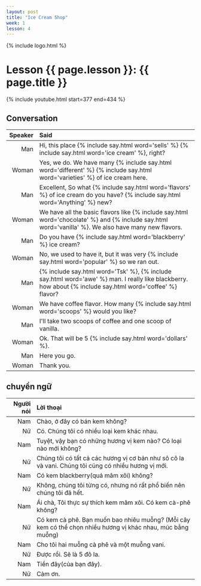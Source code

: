 ```yaml
---
layout: post
title: "Ice Cream Shop"
week: 1
lesson: 4
---
```


{% include logo.html %}

# Lesson {{ page.lesson }}: {{ page.title }}

{% include youtube.html start=377 end=434 %}

## Conversation

Speaker | Said
---: | :---
Man | Hi, this place {% include say.html word='sells' %} {% include say.html word='ice cream' %}, right?
Woman | Yes, we do. We have many {% include say.html word='different' %} {% include say.html word='varieties' %} of ice cream here.
Man | Excellent, So what {% include say.html word='flavors' %} of ice cream do you have? {% include say.html word='Anything' %} new?
Woman | We have all the basic flavors like {% include say.html word='chocolate' %} and {% include say.html word='vanilla' %}. We also have many new flavors.
Man | Do you have {% include say.html word='blackberry' %} ice cream?
Woman | No, we used to have it, but it was very {% include say.html word='popular' %} so we ran out.
Man | {% include say.html word='Tsk' %}, {% include say.html word='awe' %} man. I really like blackberry. how about {% include say.html word='coffee' %} flavor?
Woman | We have coffee flavor. How many {% include say.html word='scoops' %} would you like?
Man | I'll take two scoops of coffee and one scoop of vanilla.
Woman | Ok. That will be 5 {% include say.html word='dollars' %}.
Man | Here you go.
Woman | Thank you.

## chuyển ngữ

Người nói | Lời thoại
---: | :---
Nam | Chào, ở đây có bán kem không?
Nữ | Có. Chúng tôi có nhiều loại kem khác nhau.
Nam | Tuyệt, vậy bạn có những hương vị kem nào? Có loại nào mới không?
Nữ | Chúng tôi có tất cả các hương vị cơ bản như sô cô la và vani. Chúng tôi cũng có nhiều hương vị mới.
Nam | Có kem blackberry(quả mâm xôi) không?
Nữ | Không, chúng tôi từng có, nhưng nó rất phổ biến nên chúng tôi đã hết.
Nam | Ái chà, Tôi thực sự thích kem mâm xôi. Có kem cà-phê không?
Nữ | Có kem cà phê. Bạn muốn bao nhiêu muỗng? (Mỗi cây kem có thể chọn nhiều hương vị khác nhau, múc bằng muỗng)
Nam | Cho tôi hai muỗng cà phê và một muỗng vani.
Nữ | Được rồi. Sẽ là 5 đô la.
Nam | Tiền đây(của bạn đây).
Nữ | Cảm ơn.
